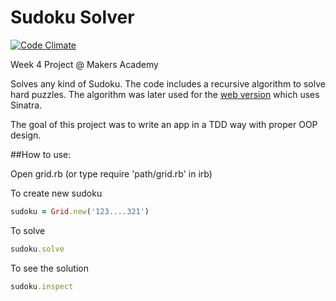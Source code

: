 Sudoku Solver
=============
[![Code Climate](https://codeclimate.com/github/duboff/sudoku.png)](https://codeclimate.com/github/duboff/sudoku)

Week 4 Project @ Makers Academy

Solves any kind of Sudoku. The code includes a recursive algorithm to solve hard puzzles. The algorithm was later used for the [web version](https://github.com/duboff/Sudoku-web-version) which uses Sinatra.

The goal of this project was to write an app in a TDD way with proper OOP design.


##How to use:

Open grid.rb (or type require 'path/grid.rb' in irb)

To create new sudoku
```rb
sudoku = Grid.new('123....321')
```
To solve
```rb
sudoku.solve
```
To see the solution
```rb
sudoku.inspect
```
